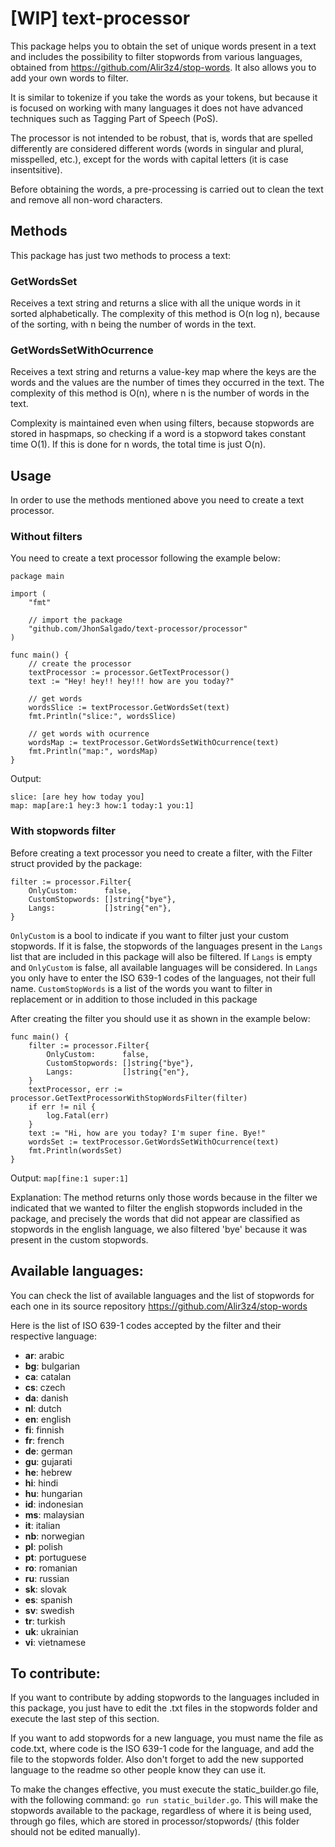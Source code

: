 # [WIP] text-processor
This package helps you to obtain the set of unique words present in a text and includes the possibility to filter stopwords from various languages, obtained from https://github.com/Alir3z4/stop-words. It also allows you to add your own words to filter.

It is similar to tokenize if you take the words as your tokens, but because it is focused on working with many languages it does not have advanced techniques such as Tagging Part of Speech (PoS).

The processor is not intended to be robust, that is, words that are spelled differently are considered different words (words in singular and plural, misspelled, etc.), except for the words with capital letters (it is case insentsitive).

Before obtaining the words, a pre-processing is carried out to clean the text and remove all non-word characters.

## Methods
This package has just two methods to process a text:
### GetWordsSet
Receives a text string and returns a slice with all the unique words in it sorted alphabetically. The complexity of this method is O(n log n), because of the sorting, with n being the number of words in the text.
### GetWordsSetWithOcurrence
Receives a text string and returns a value-key map where the keys are the words and the values are the number of times they occurred in the text. The complexity of this method is O(n), where n is the number of words in the text.

Complexity is maintained even when using filters, because stopwords are stored in haspmaps, so checking if a word is a stopword takes constant time O(1). If this is done for n words, the total time is just O(n).

## Usage
In order to use the methods mentioned above you need to create a text processor.
### Without filters
You need to create a text processor following the example below:
```
package main

import (
	"fmt"
	
	// import the package
	"github.com/JhonSalgado/text-processor/processor"
)

func main() {
	// create the processor
	textProcessor := processor.GetTextProcessor()
	text := "Hey! hey!! hey!!! how are you today?"

	// get words
	wordsSlice := textProcessor.GetWordsSet(text)
	fmt.Println("slice:", wordsSlice)

	// get words with ocurrence
	wordsMap := textProcessor.GetWordsSetWithOcurrence(text)
	fmt.Println("map:", wordsMap)
}
```
Output:
```
slice: [are hey how today you]
map: map[are:1 hey:3 how:1 today:1 you:1]
```
### With stopwords filter
Before creating a text processor you need to create a filter, with the Filter struct provided by the package:
```
filter := processor.Filter{
	OnlyCustom:      false,
	CustomStopwords: []string{"bye"},
	Langs:           []string{"en"},
}
```
`OnlyCustom` is a bool to indicate if you want to filter just your custom stopwords. If it is false, the stopwords of the languages present in the `Langs` list that are included in this package will also be filtered. If `Langs` is empty and `OnlyCustom`  is false, all available languages will be considered.
In `Langs` you only have to enter the ISO 639-1 codes of the languages, not their full name.
`CustomStopWords` is a list of the words you want to filter in replacement or in addition to those included in this package

After creating the filter you should use it as shown in the example below:
```
func main() {
	filter := processor.Filter{
		OnlyCustom:      false,
		CustomStopwords: []string{"bye"},
		Langs:           []string{"en"},
	}
	textProcessor, err := processor.GetTextProcessorWithStopWordsFilter(filter)
	if err != nil {
		log.Fatal(err)
	}
	text := "Hi, how are you today? I'm super fine. Bye!"
	wordsSet := textProcessor.GetWordsSetWithOcurrence(text)
	fmt.Println(wordsSet)
}
```
Output:
```map[fine:1 super:1]```

Explanation:
The method returns only those words because in the filter we indicated that we wanted to filter the english stopwords included in the package, and precisely the words that did not appear are classified as stopwords in the english language, we also filtered 'bye' because it was present in the custom stopwords.

## Available languages:

You can check the list of available languages and the list of stopwords for each one in its source repository https://github.com/Alir3z4/stop-words

Here is the list of ISO 639-1 codes accepted by the filter and their respective language:

* **ar**: arabic
* **bg**: bulgarian
* **ca**: catalan
* **cs**: czech
* **da**: danish
* **nl**: dutch
* **en**: english
* **fi**: finnish
* **fr**: french
* **de**: german
* **gu**: gujarati
* **he**: hebrew
* **hi**: hindi
* **hu**: hungarian
* **id**: indonesian
* **ms**: malaysian
* **it**: italian
* **nb**: norwegian
* **pl**: polish
* **pt**: portuguese
* **ro**: romanian
* **ru**: russian
* **sk**: slovak
* **es**: spanish
* **sv**: swedish
* **tr**: turkish
* **uk**: ukrainian
* **vi**: vietnamese

## To contribute:

If you want to contribute by adding stopwords to the languages included in this package, you just have to edit the .txt files in the stopwords folder and execute the last step of this section.

If you want to add stopwords for a new language, you must name the file as code.txt, where code is the ISO 639-1 code for the language, and add the file to the stopwords folder. Also don't forget to add the new supported language to the readme so other people know they can use it.

To make the changes effective, you must execute the static\_builder.go file, with the following command: `go run static_builder.go`. This will make the stopwords available to the package, regardless of where it is being used, through go files, which are stored in processor/stopwords/ (this folder should not be edited manually).